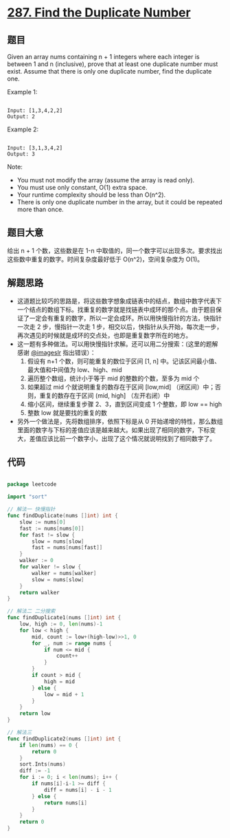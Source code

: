 # [287. Find the Duplicate Number](https://leetcode.com/problems/find-the-duplicate-number/)

## 题目

Given an array nums containing n + 1 integers where each integer is between 1 and n (inclusive), prove that at least one duplicate number must exist. Assume that there is only one duplicate number, find the duplicate one.

Example 1:

```

Input: [1,3,4,2,2]
Output: 2

```

Example 2:

```

Input: [3,1,3,4,2]
Output: 3

```

Note:  

- You must not modify the array (assume the array is read only).
- You must use only constant, O(1) extra space.
- Your runtime complexity should be less than O(n^2).
- There is only one duplicate number in the array, but it could be repeated more than once.

## 题目大意

给出 n + 1 个数，这些数是在 1-n 中取值的，同一个数字可以出现多次。要求找出这些数中重复的数字。时间复杂度最好低于 O(n^2)，空间复杂度为 O(1)。

## 解题思路

- 这道题比较巧的思路是，将这些数字想象成链表中的结点，数组中数字代表下一个结点的数组下标。找重复的数字就是找链表中成环的那个点。由于题目保证了一定会有重复的数字，所以一定会成环。所以用快慢指针的方法，快指针一次走 2 步，慢指针一次走 1 步，相交以后，快指针从头开始，每次走一步，再次遇见的时候就是成环的交点处，也即是重复数字所在的地方。
- 这一题有多种做法。可以用快慢指针求解。还可以用二分搜索：(这里的题解感谢 [@imageslr](https://github.com/imageslr) 指出错误）：
	1. 假设有 n+1 个数，则可能重复的数位于区间 [1, n] 中。记该区间最小值、最大值和中间值为 low、high、mid
	2. 遍历整个数组，统计小于等于 mid 的整数的个数，至多为 mid 个
	3. 如果超过 mid 个就说明重复的数存在于区间 [low,mid] （闭区间）中；否则，重复的数存在于区间 (mid, high] （左开右闭）中
	4. 缩小区间，继续重复步骤 2、3，直到区间变成 1 个整数，即 low == high
	5. 整数 low 就是要找的重复的数
- 另外一个做法是，先将数组排序，依照下标是从 0 开始递增的特性，那么数组里面的数字与下标的差值应该是越来越大。如果出现了相同的数字，下标变大，差值应该比前一个数字小，出现了这个情况就说明找到了相同数字了。

## 代码

```go

package leetcode

import "sort"

// 解法一 快慢指针
func findDuplicate(nums []int) int {
	slow := nums[0]
	fast := nums[nums[0]]
	for fast != slow {
		slow = nums[slow]
		fast = nums[nums[fast]]
	}
	walker := 0
	for walker != slow {
		walker = nums[walker]
		slow = nums[slow]
	}
	return walker
}

// 解法二 二分搜索
func findDuplicate1(nums []int) int {
	low, high := 0, len(nums)-1
	for low < high {
		mid, count := low+(high-low)>>1, 0
		for _, num := range nums {
			if num <= mid {
				count++
			}
		}
		if count > mid {
			high = mid
		} else {
			low = mid + 1
		}
	}
	return low
}

// 解法三
func findDuplicate2(nums []int) int {
	if len(nums) == 0 {
		return 0
	}
	sort.Ints(nums)
	diff := -1
	for i := 0; i < len(nums); i++ {
		if nums[i]-i-1 >= diff {
			diff = nums[i] - i - 1
		} else {
			return nums[i]
		}
	}
	return 0
}

```